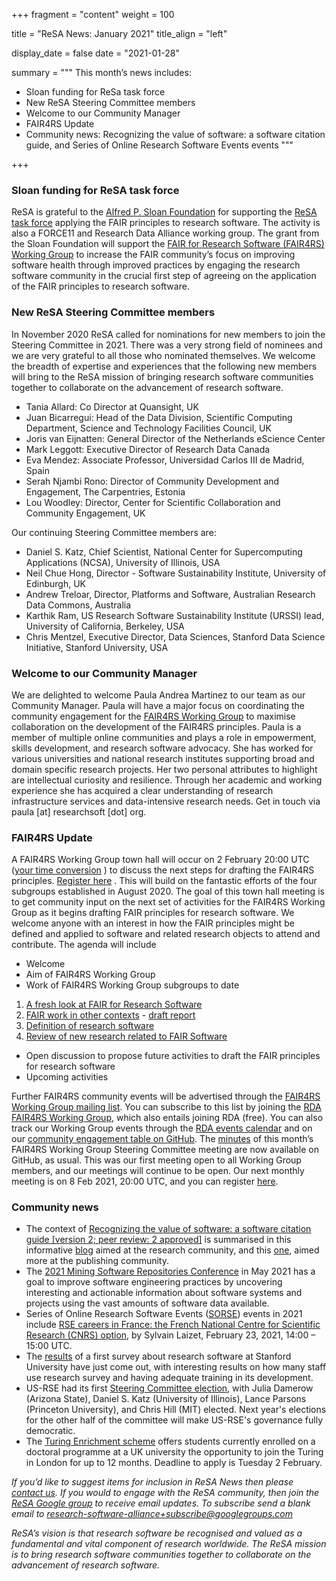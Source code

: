 +++
fragment = "content"
weight = 100

title = "ReSA News: January 2021"
title_align = "left"

display_date = false
date = "2021-01-28"

summary = """
This month’s news includes:

* Sloan funding for ReSa task force
* New ReSA Steering Committee members
* Welcome to our Community Manager
* FAIR4RS Update
* Community news: Recognizing the value of software: a software citation guide, and Series of Online Research Software Events events
"""

+++

### Sloan funding for ReSA task force

ReSA is grateful to the [Alfred P. Sloan Foundation](https://sloan.org/) for supporting the [ReSA task force](https://www.researchsoft.org/taskforces/) applying the FAIR principles to research software. The activity is also a FORCE11 and Research Data Alliance working group. The grant from the Sloan Foundation will support the [FAIR for Research Software (FAIR4RS) Working Group](https://www.rd-alliance.org/groups/fair-4-research-software-fair4rs-wg) to increase the FAIR community’s focus on improving software health through improved practices by engaging the research software community in the crucial first step of agreeing on the application of the FAIR principles to research software. 

### New ReSA Steering Committee members

In November 2020 ReSA called for nominations for new members to join the Steering Committee in 2021. There was a very strong field of nominees and we are very grateful to all those who nominated themselves. We welcome the breadth of expertise and experiences that the following new members will bring to the ReSA mission of bringing research software communities together to collaborate on the advancement of research software.

* Tania Allard: Co Director at Quansight, UK
* Juan Bicarregui: Head of the Data Division, Scientific Computing Department, Science and Technology Facilities Council, UK
* Joris van Eijnatten: General Director of the Netherlands eScience Center
* Mark Leggott: Executive Director of Research Data Canada 
* Eva Mendez: Associate Professor, Universidad Carlos III de Madrid, Spain
* Serah Njambi Rono: Director of Community Development and Engagement, The Carpentries, Estonia
* Lou Woodley: Director, Center for Scientific Collaboration and Community Engagement, UK 

Our continuing Steering Committee members are:
* Daniel S. Katz, Chief Scientist, National Center for Supercomputing Applications (NCSA), University of Illinois, USA
* Neil Chue Hong, Director - Software Sustainability Institute, University of Edinburgh, UK
* Andrew Treloar, Director, Platforms and Software, Australian Research Data Commons, Australia
* Karthik Ram, US Research Software Sustainability Institute (URSSI) lead, University of California, Berkeley, USA 
* Chris Mentzel, Executive Director, Data Sciences, Stanford Data Science Initiative, Stanford University, USA

### Welcome to our Community Manager

We are delighted to welcome Paula Andrea Martinez to our team as our Community Manager. Paula will have a major focus on coordinating the community engagement for the [FAIR4RS Working Group](https://www.rd-alliance.org/groups/fair-4-research-software-fair4rs-wg)  to maximise collaboration on the development of the FAIR4RS principles. Paula is a member of multiple online communities and plays a role in empowerment, skills development, and research software advocacy. She has worked for various universities and national research institutes supporting broad and domain specific research projects. Her two personal attributes to highlight are intellectual curiosity and resilience. Through her academic and working experience she has acquired a clear understanding of research infrastructure services and data-intensive research needs. Get in touch via paula [at] researchsoft [dot] org.

### FAIR4RS Update

A FAIR4RS Working Group town hall will occur on 2 February 20:00 UTC ([your time conversion](https://www.timeanddate.com/worldclock/fixedtime.html?msg=FAIR4RS+WG+webinar&iso=20210202T20&p1=1440&ah=1) ) to discuss the next steps for drafting the FAIR4RS principles. [Register here](https://zoom.us/meeting/register/tJwvdu6ppjMuGNEbw1Br7haKD3svfpwv_ztS) 
. This will build on the fantastic efforts of the four subgroups established in August 2020.
The goal of this town hall meeting is to get community input on the next set of activities for the FAIR4RS Working Group as it begins drafting FAIR principles for research software. We welcome anyone with an interest in how the FAIR principles might be defined and applied to software and related research objects to attend and contribute.
The agenda will include
* Welcome
* Aim of FAIR4RS Working Group
* Work of FAIR4RS Working Group subgroups to date
1. [A fresh look at FAIR for Research Software ](https://docs.google.com/document/d/1TVgQtOBojRl4fvb1kJwXPJOhdohkAWOiu4IV62VJwYg/edit) 
2. [FAIR work in other contexts](https://docs.google.com/document/d/19bPzMNv8UDXJftFadg_1BEucBhZKsZHoOxeT-3sudlM/edit)  - [draft report](https://docs.google.com/document/d/1zPjeJgVKg4q1nEYTxRJIas2w3MYYlUVOnjUtJRLp7QI/edit) 
3. [Definition of research software](https://docs.google.com/document/d/1PvYiYJxd7-vrmTusTvS8fYp47Wu6v-c_XMu-LjIBKio/edit) 
4. [Review of new research related to FAIR Software  ](https://docs.google.com/document/d/1lZHWh_WiiDtvoozELt9YgIp-mA2EzevD-D3soKwdKsA/edit) 
* Open discussion to propose future activities to draft the FAIR principles for research software
* Upcoming activities

Further FAIR4RS community events will be advertised through the [FAIR4RS Working Group mailing list](https://www.rd-alliance.org/node/69317/posts). You can subscribe to this list by joining the [RDA FAIR4RS Working Group](https://www.rd-alliance.org/groups/fair-4-research-software-fair4rs-wg), which also entails joining RDA (free). You can also track our Working Group events through the [RDA events calendar](https://www.rd-alliance.org/node/69317/events) and on our [community engagement table on GitHub](https://github.com/force11/FAIR4RS/blob/master/CommunityEngagement.md).
The [minutes](https://github.com/force11/FAIR4RS/blob/master/meetings/2021/2021-01-11-Minutes.md)  of this month’s FAIR4RS Working Group Steering Committee meeting are now available on GitHub, as usual. This was our first meeting open to all Working Group members, and our meetings will continue to be open. Our next monthly meeting is on 8 Feb 2021, 20:00 UTC, and you can register [here](https://zoom.us/meeting/register/tJwscOmvpjkoGtOiVo5-qotvzRN6qeZWYCu7).

### Community news

* The context of [Recognizing the value of software: a software citation guide [version 2; peer review: 2 approved]](https://f1000research.com/articles/9-1257/v2) is summarised in this informative [blog](https://f1000research.com/articles/9-1257/v2)  aimed at the research community, and this [one](https://scholarlykitchen.sspnet.org/2021/01/21/guest-post-citing-software-in-scholarly-publishing-to-improve-reproducibility-reuse-and-credit/), aimed more at the publishing community.
* The [2021 Mining Software Repositories Conference](https://2021.msrconf.org/)  in May 2021 has a goal to improve software engineering practices by uncovering interesting and actionable information about software systems and projects using the vast amounts of software data available.
* Series of Online Research Software Events ([SORSE](https://sorse.github.io)) events in 2021 include [RSE careers in France: the French National Centre for Scientific Research (CNRS) option](https://sorse.github.io/programme/talks/event-037/), by Sylvain Laizet, February 23, 2021, 14:00 – 15:00 UTC.
* The [results](https://itcommunity.stanford.edu/take5/results-first-stanford-software-survey)  of a first survey about research software at Stanford University have just come out, with interesting results on how many staff use research survey and having adequate training in its development.
* US-RSE had its first [Steering Committee election](https://us-rse.org/2020-12-21-election-results/), with Julia Damerow (Arizona State), Daniel S. Katz (University of Illinois), Lance Parsons (Princeton University), and Chris Hill (MIT) elected. Next year's elections for the other half of the committee will make US-RSE's governance fully democratic.
* The [Turing Enrichment scheme](https://www.turing.ac.uk/work-turing/studentships/enrichment)  offers students currently enrolled on a doctoral programme at a UK university the opportunity to join the Turing in London for up to 12 months. Deadline to apply is Tuesday 2 February.

*If you’d like to suggest items for inclusion in ReSA News then please [contact us](/contact). If you would to engage with the ReSA community, then join the [ReSA Google group](https://groups.google.com/forum/#!forum/research-software-alliance) to receive email updates. To subscribe send a blank email to [research-software-alliance+subscribe@googlegroups.com](mailto:research-software-alliance+subscribe@googlegroups.com)*

*ReSA’s vision is that research software be recognised and valued as a fundamental and vital component of research worldwide. The ReSA mission is to bring research software communities together to collaborate on the advancement of research software.*
